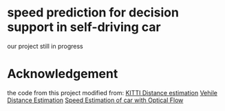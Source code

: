 # speed prediction for decision support in self-driving car
our project still in progress

# Acknowledgement
the code from this project modified from:
[KITTI Distance estimation](https://github.com/harshilpatel312/KITTI-distance-estimation)
[Vehile Distance Estimation](https://github.com/RmdanJr/vehicle-distance-estimation)
[Speed Estimation of car with Optical Flow](https://github.com/laavanyebahl/speed-estimation-of-car-with-optical-flow)
